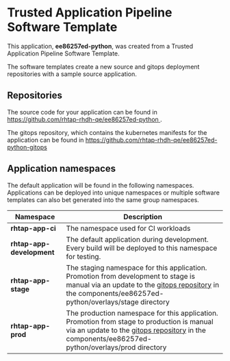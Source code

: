 # Trusted Application Pipeline Software Template

This application, **ee86257ed-python**, was created from a Trusted Application Pipeline Software Template.

The software templates create a new source and gitops deployment repositories with a sample source application. 

## Repositories

The source code for your application can be found in [https://github.com/rhtap-rhdh-qe/ee86257ed-python ](https://github.com/rhtap-rhdh-qe/ee86257ed-python ).
 
The gitops repository, which contains the kubernetes manifests for the application can be found in 
[https://github.com/rhtap-rhdh-qe/ee86257ed-python-gitops ](https://github.com/rhtap-rhdh-qe/ee86257ed-python-gitops ) 

## Application namespaces 

The default application will be found in the following namespaces. Applications can be deployed into unique namespaces or multiple software templates can also bet generated into the same group namespaces.  

|  Namespace   |  Description   |  
| -------- | -------- |
| **rhtap-app-ci** | The namespace used for CI workloads |
| **rhtap-app-development** | The default application during development. Every build will be deployed to this namespace for testing. |
| **rhtap-app-stage** | The staging namespace for this application. Promotion from development to stage is manual via an update to the [gitops repository](https://github.com/rhtap-rhdh-qe/ee86257ed-python-gitops ) in the components/ee86257ed-python/overlays/stage directory |
| **rhtap-app-prod** | The production namespace for this application. Promotion from stage to production is manual via an update to the [gitops repository](https://github.com/rhtap-rhdh-qe/ee86257ed-python-gitops ) in the components/ee86257ed-python/overlays/prod directory |